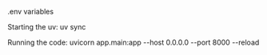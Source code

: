 .env variables

Starting the uv: uv sync

Running the code: uvicorn app.main:app --host 0.0.0.0 --port 8000 --reload